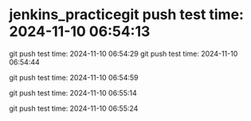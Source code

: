 # jenkins_practicegit push test time: 2024-11-10 06:54:13
git push test time: 2024-11-10 06:54:29
git push test time: 2024-11-10 06:54:44

git push test time: 2024-11-10 06:54:59

git push test time: 2024-11-10 06:55:14

git push test time: 2024-11-10 06:55:24
